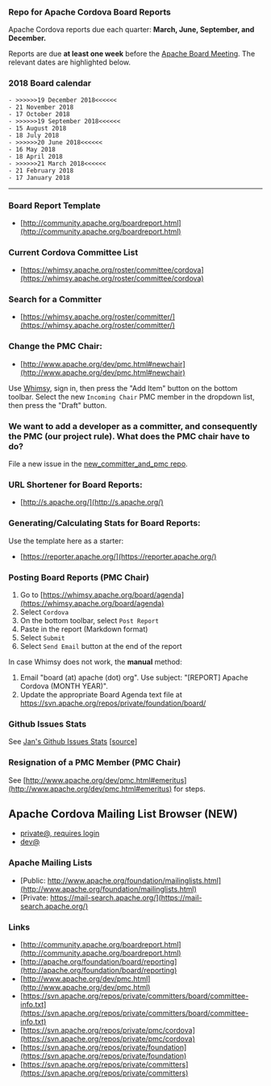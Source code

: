 ### Repo for Apache Cordova Board Reports

Apache Cordova reports due each quarter: **March, June, September, and December.**


Reports are due **at least one week** before the [Apache Board Meeting](http://www.apache.org/foundation/board/calendar.html). The relevant dates are highlighted below.

### 2018 Board calendar

    - >>>>>>19 December 2018<<<<<<
    - 21 November 2018
    - 17 October 2018
    - >>>>>>19 September 2018<<<<<<
    - 15 August 2018
    - 18 July 2018
    - >>>>>>20 June 2018<<<<<<
    - 16 May 2018
    - 18 April 2018
    - >>>>>>21 March 2018<<<<<<
    - 21 February 2018
    - 17 January 2018
    
---

### Board Report Template

- [http://community.apache.org/boardreport.html](http://community.apache.org/boardreport.html)

### Current Cordova Committee List

- [https://whimsy.apache.org/roster/committee/cordova](https://whimsy.apache.org/roster/committee/cordova)

### Search for a Committer

- [https://whimsy.apache.org/roster/committer/](https://whimsy.apache.org/roster/committer/)
 
### Change the PMC Chair:

- [http://www.apache.org/dev/pmc.html#newchair](http://www.apache.org/dev/pmc.html#newchair)

Use [Whimsy](https://whimsy.apache.org/board/agenda), sign in, then press the "Add Item" button on the bottom toolbar. Select the new `Incoming Chair` PMC member in the dropdown list, then press the "Draft" button.

### We want to add a developer as a committer, and consequently the PMC (our project rule). What does the PMC chair have to do?

File a new issue in the [new_committer_and_pmc repo](https://github.com/cordova/new_committer_and_pmc).

### URL Shortener for Board Reports:

- [http://s.apache.org/](http://s.apache.org/)

### Generating/Calculating Stats for Board Reports:

Use the template here as a starter:

- [https://reporter.apache.org/](https://reporter.apache.org/)

### Posting Board Reports (PMC Chair)

1. Go to [https://whimsy.apache.org/board/agenda](https://whimsy.apache.org/board/agenda)
2. Select `Cordova`
3. On the bottom toolbar, select `Post Report`
4. Paste in the report (Markdown format)
5. Select `Submit`
6. Select `Send Email` button at the end of the report

In case Whimsy does not work, the **manual** method:

1. Email "board (at) apache (dot) org". Use subject: "[REPORT] Apache Cordova (MONTH YEAR)".
2. Update the appropriate Board Agenda text file at https://svn.apache.org/repos/private/foundation/board/

### Github Issues Stats

See [Jan's Github Issues Stats](http://cordova.betamo.de/cordova-board-reports-issue-and-pr-searches.php) [[source](https://lists.apache.org/thread.html/dce1f1675571058ef91abc3e28fde4b24bbbec874f8ea3a1c300bb14@%3Cdev.cordova.apache.org%3E)]

### Resignation of a PMC Member (PMC Chair)

See [http://www.apache.org/dev/pmc.html#emeritus](http://www.apache.org/dev/pmc.html#emeritus) for steps.

## Apache Cordova Mailing List Browser (NEW)

- [private@, requires login](https://lists.apache.org/list.html?private@cordova.apache.org)
- [dev@](https://lists.apache.org/list.html?dev@cordova.apache.org)

### Apache Mailing Lists

- [Public: http://www.apache.org/foundation/mailinglists.html](http://www.apache.org/foundation/mailinglists.html)
- [Private: https://mail-search.apache.org/](https://mail-search.apache.org/)

### Links

- [http://community.apache.org/boardreport.html](http://community.apache.org/boardreport.html)
- [http://apache.org/foundation/board/reporting](http://apache.org/foundation/board/reporting)
- [http://www.apache.org/dev/pmc.html](http://www.apache.org/dev/pmc.html)
- [https://svn.apache.org/repos/private/committers/board/committee-info.txt](https://svn.apache.org/repos/private/committers/board/committee-info.txt)
- [https://svn.apache.org/repos/private/pmc/cordova](https://svn.apache.org/repos/private/pmc/cordova)
- [https://svn.apache.org/repos/private/foundation](https://svn.apache.org/repos/private/foundation)
- [https://svn.apache.org/repos/private/committers](https://svn.apache.org/repos/private/committers)

